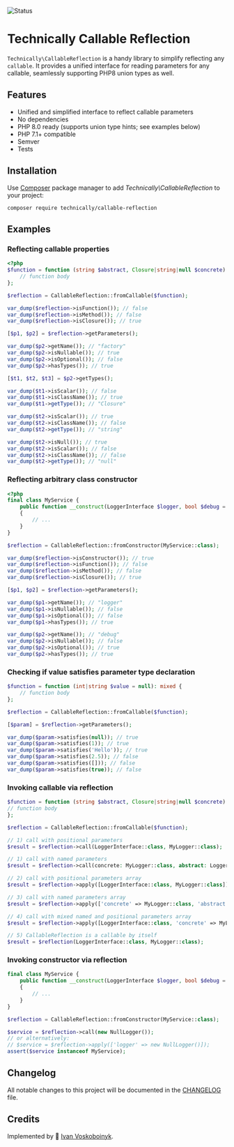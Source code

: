 ![Status][badge]

# Technically Callable Reflection

`Technically\CallableReflection` is a handy library to simplify reflecting any `callable`.
It provides a unified interface for reading parameters for any callable, 
seamlessly supporting PHP8 union types as well. 

## Features

- Unified and simplified interface to reflect callable parameters 
- No dependencies
- PHP 8.0 ready (supports union type hints; see examples below)
- PHP 7.1+ compatible
- Semver
- Tests

## Installation

Use [Composer][2] package manager to add *Technically\CallableReflection* to your project:

```
composer require technically/callable-reflection
```

## Examples

### Reflecting callable properties

```php
<?php
$function = function (string $abstract, Closure|string|null $concrete): mixed {
    // function body
};

$reflection = CallableReflection::fromCallable($function);

var_dump($reflection->isFunction()); // false
var_dump($reflection->isMethod()); // false
var_dump($reflection->isClosure()); // true

[$p1, $p2] = $reflection->getParameters();

var_dump($p2->getName()); // "factory"
var_dump($p2->isNullable()); // true
var_dump($p2->isOptional()); // false
var_dump($p2->hasTypes()); // true

[$t1, $t2, $t3] = $p2->getTypes();

var_dump($t1->isScalar()); // false 
var_dump($t1->isClassName()); // true 
var_dump($t1->getType()); // "Closure" 

var_dump($t2->isScalar()); // true 
var_dump($t2->isClassName()); // false 
var_dump($t2->getType()); // "string"

var_dump($t2->isNull()); // true
var_dump($t2->isScalar()); // false 
var_dump($t2->isClassName()); // false 
var_dump($t2->getType()); // "null" 
```

### Reflecting arbitrary class constructor

```php
<?php
final class MyService {
    public function __construct(LoggerInterface $logger, bool $debug = false)
    {
        // ...
    }
}

$reflection = CallableReflection::fromConstructor(MyService::class);

var_dump($reflection->isConstructor()); // true
var_dump($reflection->isFunction()); // false
var_dump($reflection->isMethod()); // false
var_dump($reflection->isClosure()); // true

[$p1, $p2] = $reflection->getParameters();

var_dump($p1->getName()); // "logger"
var_dump($p1->isNullable()); // false
var_dump($p1->isOptional()); // false
var_dump($p1->hasTypes()); // true

var_dump($p2->getName()); // "debug"
var_dump($p2->isNullable()); // false
var_dump($p2->isOptional()); // true
var_dump($p2->hasTypes()); // true
```

### Checking if value satisfies parameter type declaration

```php
$function = function (int|string $value = null): mixed {
    // function body
};

$reflection = CallableReflection::fromCallable($function);

[$param] = $reflection->getParameters();

var_dump($param->satisfies(null)); // true
var_dump($param->satisfies(1)); // true
var_dump($param->satisfies('Hello')); // true
var_dump($param->satisfies(2.5)); // false
var_dump($param->satisfies([])); // false
var_dump($param->satisfies(true)); // false
```

### Invoking callable via reflection

```php
$function = function (string $abstract, Closure|string|null $concrete): mixed {
// function body
};

$reflection = CallableReflection::fromCallable($function);

// 1) call with positional parameters
$result = $reflection->call(LoggerInterface::class, MyLogger::class);

// 1) call with named parameters
$result = $reflection->call(concrete: MyLogger::class, abstract: LoggerInterface::class);

// 2) call with positional parameters array 
$result = $reflection->apply([LoggerInterface::class, MyLogger::class]);

// 3) call with named parameters array 
$result = $reflection->apply(['concrete' => MyLogger::class, 'abstract' => LoggerInterface::class]);

// 4) call with mixed named and positional parameters array 
$result = $reflection->apply([LoggerInterface::class, 'concrete' => MyLogger::class]);

// 5) CallableReflection is a callable by itself
$result = $reflection(LoggerInterface::class, MyLogger::class);
```

### Invoking constructor via reflection

```php
final class MyService {
    public function __construct(LoggerInterface $logger, bool $debug = false)
    {
        // ...
    }
}

$reflection = CallableReflection::fromConstructor(MyService::class);

$service = $reflection->call(new NullLogger());
// or alternatively:
// $service = $reflection->apply(['logger' => new NullLogger()]);
assert($service instanceof MyService);
```

## Changelog

All notable changes to this project will be documented in the [CHANGELOG](./CHANGELOG.md) file.


## Credits

Implemented by :space_invader: [Ivan Voskoboinyk][3].

[1]: https://www.php-fig.org/psr/psr-11/
[2]: https://getcomposer.org/
[3]: https://github.com/e1himself?utm_source=web&utm_medium=github&utm_campaign=technically/callable-reflection
[badge]: https://github.com/technically-php/callable-reflection/actions/workflows/test.yml/badge.svg
